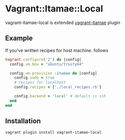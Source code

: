 # Vagrant::Itamae::Local

vagrant-itamae-local is extended [vagrant-itamae](https://github.com/chiastolite/vagrant-itamae) plugin

## Example

If you've written recipes for host machine. follows
```ruby
Vagrant.configure('2') do |config|
  config.vm.box = "ubuntu/trusty64"

  config.vm.provision :itamae do |config|
    config.sudo = true
    # recipes for localhost
    config.recipes = ['./local_recipes.rb']

    config.backend = 'local' # default is ssh
  end
end
```

## Installation

```ruby
vagrant plugin install vagrant-itamae-local
```

